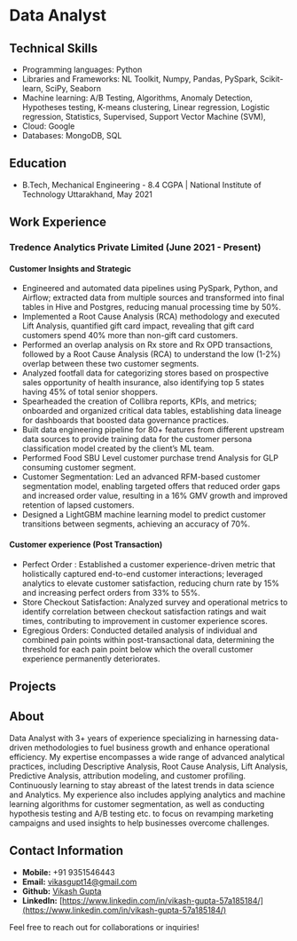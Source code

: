 # Data Analyst 

## Technical Skills
- Programming languages: Python
- Libraries and Frameworks: NL ​Toolkit, Numpy, Pandas, PySpark, Scikit-​learn, SciPy, Seaborn
- Machine learning: A/​B ​Testing, Algorithms, Anomaly ​Detection, Hypotheses ​testing, K-​means ​clustering, Linear ​regression, Logistic ​regression, Statistics, Supervised, Support ​Vector ​Machine ​(​SVM)​, 
- Cloud: Google
- Databases: MongoDB, SQL

## Education
- B.Tech, Mechanical Engineering - 8.4 CGPA | National Institute of Technology Uttarakhand, May 2021

## Work Experience
### Tredence Analytics Private Limited (June 2021 - Present)
#### Customer Insights and Strategic
- Engineered and automated data pipelines using PySpark, Python, and Airflow; extracted data from multiple sources and transformed into final tables in Hive and Postgres, reducing manual processing time by 50%.
- Implemented a Root Cause Analysis (RCA) methodology and executed Lift Analysis, quantified gift card impact, revealing that gift card customers spend 40% more than non-gift card customers.
- Performed an overlap analysis on Rx store and Rx OPD transactions, followed by a Root Cause Analysis (RCA) to understand the low (1-2%) overlap between these two customer segments.
- Analyzed footfall data for categorizing stores based on prospective sales opportunity of health insurance, also identifying top 5 states having 45% of total senior shoppers.
- Spearheaded the creation of Collibra reports, KPIs, and metrics; onboarded and organized critical data tables, establishing data lineage for dashboards that boosted data governance practices.
- Built data engineering pipeline for 80+ features from different upstream data sources to provide training data for the customer persona classification model created by the client’s ML team.
- Performed Food SBU Level customer purchase trend Analysis for GLP consuming customer segment.
- Customer Segmentation: Led an advanced RFM-based customer segmentation model, enabling targeted offers that reduced order gaps and increased order value, resulting in a 16% GMV growth and improved retention of lapsed customers.
- Designed a LightGBM machine learning model to predict customer transitions between segments, achieving an accuracy of 70%.
#### Customer experience (Post Transaction)
- Perfect Order : Established a customer experience-driven metric that holistically captured end-to-end customer interactions; leveraged analytics to elevate customer satisfaction, reducing churn rate by 15% and
increasing perfect orders from 33% to 55%.
- Store Checkout Satisfaction: Analyzed survey and operational metrics to identify correlation between checkout satisfaction ratings and wait times, contributing to improvement in customer experience scores.
- Egregious Orders: Conducted detailed analysis of individual and combined pain points within post-transactional data, determining the threshold for each pain point below which the overall customer experience permanently deteriorates.

## Projects



## About
Data Analyst with 3+ years of experience specializing in harnessing data-driven methodologies to fuel business growth and enhance operational efficiency. My expertise encompasses a wide range of advanced analytical practices, including Descriptive Analysis, Root Cause Analysis, Lift Analysis, Predictive Analysis, attribution modeling, and customer profiling. Continuously learning to stay abreast of the latest trends in data science and Analytics. My experience also includes applying analytics and machine learning algorithms for customer segmentation, as well as conducting hypothesis testing and A/B testing etc. to focus on revamping marketing campaigns and used insights to help businesses overcome challenges.

## Contact Information
- **Mobile:** +91 9351546443
- **Email:** [vikasgupt14@gmail.com](mailto:vikasgupt14@gmail.com)
- **Github:** [Vikash Gupta](https://github.com/vikashmec)
- **LinkedIn:** [https://www.linkedin.com/in/vikash-gupta-57a185184/](https://www.linkedin.com/in/vikash-gupta-57a185184/)


Feel free to reach out for collaborations or inquiries!
